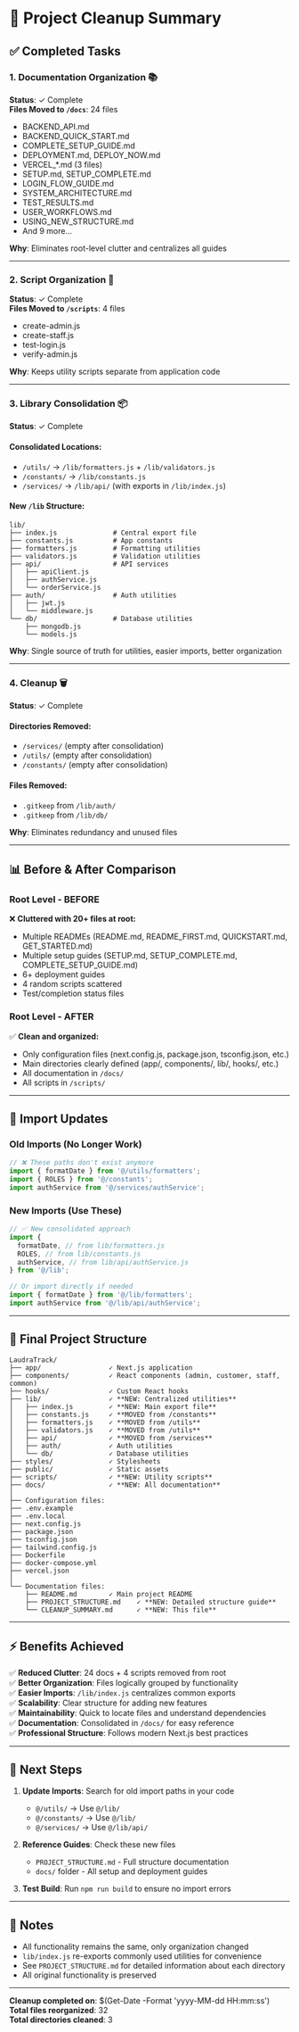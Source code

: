 # 🧹 Project Cleanup Summary

## ✅ Completed Tasks

### 1. **Documentation Organization** 📚

**Status**: ✓ Complete  
**Files Moved to `/docs`**: 24 files

- BACKEND_API.md
- BACKEND_QUICK_START.md
- COMPLETE_SETUP_GUIDE.md
- DEPLOYMENT.md, DEPLOY_NOW.md
- VERCEL\_\*.md (3 files)
- SETUP.md, SETUP_COMPLETE.md
- LOGIN_FLOW_GUIDE.md
- SYSTEM_ARCHITECTURE.md
- TEST_RESULTS.md
- USER_WORKFLOWS.md
- USING_NEW_STRUCTURE.md
- And 9 more...

**Why**: Eliminates root-level clutter and centralizes all guides

---

### 2. **Script Organization** 🔧

**Status**: ✓ Complete  
**Files Moved to `/scripts`**: 4 files

- create-admin.js
- create-staff.js
- test-login.js
- verify-admin.js

**Why**: Keeps utility scripts separate from application code

---

### 3. **Library Consolidation** 📦

**Status**: ✓ Complete

#### Consolidated Locations:

- `/utils/` → `/lib/formatters.js` + `/lib/validators.js`
- `/constants/` → `/lib/constants.js`
- `/services/` → `/lib/api/` (with exports in `/lib/index.js`)

#### New `/lib` Structure:

```
lib/
├── index.js              # Central export file
├── constants.js          # App constants
├── formatters.js         # Formatting utilities
├── validators.js         # Validation utilities
├── api/                  # API services
│   ├── apiClient.js
│   ├── authService.js
│   └── orderService.js
├── auth/                 # Auth utilities
│   ├── jwt.js
│   └── middleware.js
└── db/                   # Database utilities
    ├── mongodb.js
    └── models.js
```

**Why**: Single source of truth for utilities, easier imports, better organization

---

### 4. **Cleanup** 🗑️

**Status**: ✓ Complete

#### Directories Removed:

- `/services/` (empty after consolidation)
- `/utils/` (empty after consolidation)
- `/constants/` (empty after consolidation)

#### Files Removed:

- `.gitkeep` from `/lib/auth/`
- `.gitkeep` from `/lib/db/`

**Why**: Eliminates redundancy and unused files

---

## 📊 Before & After Comparison

### Root Level - BEFORE

❌ **Cluttered with 20+ files at root:**

- Multiple READMEs (README.md, README_FIRST.md, QUICKSTART.md, GET_STARTED.md)
- Multiple setup guides (SETUP.md, SETUP_COMPLETE.md, COMPLETE_SETUP_GUIDE.md)
- 6+ deployment guides
- 4 random scripts scattered
- Test/completion status files

### Root Level - AFTER

✅ **Clean and organized:**

- Only configuration files (next.config.js, package.json, tsconfig.json, etc.)
- Main directories clearly defined (app/, components/, lib/, hooks/, etc.)
- All documentation in `/docs/`
- All scripts in `/scripts/`

---

## 🚀 Import Updates

### Old Imports (No Longer Work)

```javascript
// ❌ These paths don't exist anymore
import { formatDate } from '@/utils/formatters';
import { ROLES } from '@/constants';
import authService from '@/services/authService';
```

### New Imports (Use These)

```javascript
// ✅ New consolidated approach
import {
  formatDate, // from lib/formatters.js
  ROLES, // from lib/constants.js
  authService, // from lib/api/authService.js
} from '@/lib';

// Or import directly if needed
import { formatDate } from '@/lib/formatters';
import authService from '@/lib/api/authService';
```

---

## 📁 Final Project Structure

```
LaudraTrack/
├── app/                 ✓ Next.js application
├── components/          ✓ React components (admin, customer, staff, common)
├── hooks/               ✓ Custom React hooks
├── lib/                 ✓ **NEW: Centralized utilities**
│   ├── index.js         ✓ **NEW: Main export file**
│   ├── constants.js     ✓ **MOVED from /constants**
│   ├── formatters.js    ✓ **MOVED from /utils**
│   ├── validators.js    ✓ **MOVED from /utils**
│   ├── api/             ✓ **MOVED from /services**
│   ├── auth/            ✓ Auth utilities
│   └── db/              ✓ Database utilities
├── styles/              ✓ Stylesheets
├── public/              ✓ Static assets
├── scripts/             ✓ **NEW: Utility scripts**
├── docs/                ✓ **NEW: All documentation**
│
├── Configuration files:
├── .env.example
├── .env.local
├── next.config.js
├── package.json
├── tsconfig.json
├── tailwind.config.js
├── Dockerfile
├── docker-compose.yml
├── vercel.json
│
└── Documentation files:
    ├── README.md        ✓ Main project README
    ├── PROJECT_STRUCTURE.md    ✓ **NEW: Detailed structure guide**
    └── CLEANUP_SUMMARY.md      ✓ **NEW: This file**
```

---

## ⚡ Benefits Achieved

✅ **Reduced Clutter**: 24 docs + 4 scripts removed from root  
✅ **Better Organization**: Files logically grouped by functionality  
✅ **Easier Imports**: `/lib/index.js` centralizes common exports  
✅ **Scalability**: Clear structure for adding new features  
✅ **Maintainability**: Quick to locate files and understand dependencies  
✅ **Documentation**: Consolidated in `/docs/` for easy reference  
✅ **Professional Structure**: Follows modern Next.js best practices

---

## 🔄 Next Steps

1. **Update Imports**: Search for old import paths in your code
   - `@/utils/` → Use `@/lib/`
   - `@/constants/` → Use `@/lib/`
   - `@/services/` → Use `@/lib/api/`

2. **Reference Guides**: Check these new files
   - `PROJECT_STRUCTURE.md` - Full structure documentation
   - `docs/` folder - All setup and deployment guides

3. **Test Build**: Run `npm run build` to ensure no import errors

---

## 📝 Notes

- All functionality remains the same, only organization changed
- `lib/index.js` re-exports commonly used utilities for convenience
- See `PROJECT_STRUCTURE.md` for detailed information about each directory
- All original functionality is preserved

---

**Cleanup completed on**: $(Get-Date -Format 'yyyy-MM-dd HH:mm:ss')  
**Total files reorganized**: 32  
**Total directories cleaned**: 3
